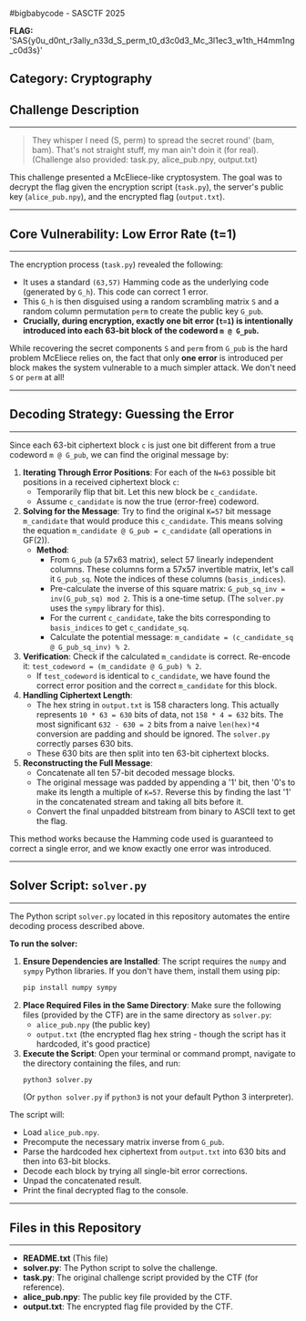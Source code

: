 #bigbabycode - SASCTF 2025

**FLAG:** 'SAS{y0u_d0nt_r3ally_n33d_S_perm_t0_d3c0d3_Mc_3l1ec3_w1th_H4mm1ng_c0d3s}'

**Category: Cryptography**
--------------------------------------------------------------------------------
## Challenge Description
--------------------------------------------------------------------------------

> They whisper I need (S, perm) to spread the secret round' (bam, bam). That's not straight stuff, my man ain't doin it (for real).
> (Challenge also provided: task.py, alice_pub.npy, output.txt)

This challenge presented a McEliece-like cryptosystem. The goal was to decrypt the flag given the encryption script (`task.py`), the server's public key (`alice_pub.npy`), and the encrypted flag (`output.txt`).

--------------------------------------------------------------------------------
## Core Vulnerability: Low Error Rate (t=1)
--------------------------------------------------------------------------------

The encryption process (`task.py`) revealed the following:
* It uses a standard `(63,57)` Hamming code as the underlying code (generated by `G_h`). This code can correct 1 error.
* This `G_h` is then disguised using a random scrambling matrix `S` and a random column permutation `perm` to create the public key `G_pub`.
* **Crucially, during encryption, exactly one bit error (`t=1`) is intentionally introduced into each 63-bit block of the codeword `m @ G_pub`.**

While recovering the secret components `S` and `perm` from `G_pub` is the hard problem McEliece relies on, the fact that only **one error** is introduced per block makes the system vulnerable to a much simpler attack. We don't need `S` or `perm` at all!

--------------------------------------------------------------------------------
## Decoding Strategy: Guessing the Error
--------------------------------------------------------------------------------

Since each 63-bit ciphertext block `c` is just one bit different from a true codeword `m @ G_pub`, we can find the original message by:

1.  **Iterating Through Error Positions**: For each of the `N=63` possible bit positions in a received ciphertext block `c`:
    * Temporarily flip that bit. Let this new block be `c_candidate`.
    * Assume `c_candidate` is now the true (error-free) codeword.
2.  **Solving for the Message**: Try to find the original `K=57` bit message `m_candidate` that would produce this `c_candidate`. This means solving the equation `m_candidate @ G_pub = c_candidate` (all operations in GF(2)).
    * **Method**:
        * From `G_pub` (a 57x63 matrix), select 57 linearly independent columns. These columns form a 57x57 invertible matrix, let's call it `G_pub_sq`. Note the indices of these columns (`basis_indices`).
        * Pre-calculate the inverse of this square matrix: `G_pub_sq_inv = inv(G_pub_sq) mod 2`. This is a one-time setup. (The `solver.py` uses the `sympy` library for this).
        * For the current `c_candidate`, take the bits corresponding to `basis_indices` to get `c_candidate_sq`.
        * Calculate the potential message: `m_candidate = (c_candidate_sq @ G_pub_sq_inv) % 2`.
3.  **Verification**: Check if the calculated `m_candidate` is correct. Re-encode it: `test_codeword = (m_candidate @ G_pub) % 2`.
    * If `test_codeword` is identical to `c_candidate`, we have found the correct error position and the correct `m_candidate` for this block.
4.  **Handling Ciphertext Length**:
    * The hex string in `output.txt` is 158 characters long. This actually represents `10 * 63 = 630` bits of data, not `158 * 4 = 632` bits. The most significant `632 - 630 = 2` bits from a naive `len(hex)*4` conversion are padding and should be ignored. The `solver.py` correctly parses 630 bits.
    * These 630 bits are then split into ten 63-bit ciphertext blocks.
5.  **Reconstructing the Full Message**:
    * Concatenate all ten 57-bit decoded message blocks.
    * The original message was padded by appending a '1' bit, then '0's to make its length a multiple of `K=57`. Reverse this by finding the last '1' in the concatenated stream and taking all bits before it.
    * Convert the final unpadded bitstream from binary to ASCII text to get the flag.

This method works because the Hamming code used is guaranteed to correct a single error, and we know exactly one error was introduced.

--------------------------------------------------------------------------------
## Solver Script: `solver.py`
--------------------------------------------------------------------------------

The Python script `solver.py` located in this repository automates the entire decoding process described above.

**To run the solver:**

1.  **Ensure Dependencies are Installed**:
    The script requires the `numpy` and `sympy` Python libraries. If you don't have them, install them using pip:
    ```bash
    pip install numpy sympy
    ```
2.  **Place Required Files in the Same Directory**:
    Make sure the following files (provided by the CTF) are in the same directory as `solver.py`:
    * `alice_pub.npy` (the public key)
    * `output.txt` (the encrypted flag hex string - though the script has it hardcoded, it's good practice)
3.  **Execute the Script**:
    Open your terminal or command prompt, navigate to the directory containing the files, and run:
    ```bash
    python3 solver.py
    ```
    (Or `python solver.py` if `python3` is not your default Python 3 interpreter).

The script will:
* Load `alice_pub.npy`.
* Precompute the necessary matrix inverse from `G_pub`.
* Parse the hardcoded hex ciphertext from `output.txt` into 630 bits and then into 63-bit blocks.
* Decode each block by trying all single-bit error corrections.
* Unpad the concatenated result.
* Print the final decrypted flag to the console.

--------------------------------------------------------------------------------
## Files in this Repository
--------------------------------------------------------------------------------

* **README.txt** (This file)
* **solver.py**: The Python script to solve the challenge.
* **task.py**: The original challenge script provided by the CTF (for reference).
* **alice_pub.npy**: The public key file provided by the CTF.
* **output.txt**: The encrypted flag file provided by the CTF.
